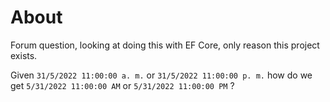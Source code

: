 ﻿# About

Forum question, looking at doing this with EF Core, only reason this project exists.

Given `31/5/2022 11:00:00 a. m.` or `31/5/2022 11:00:00 p. m.` how do we get `5/31/2022 11:00:00 AM` or `5/31/2022 11:00:00 PM`  ?
